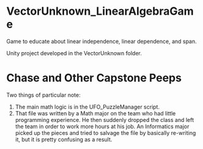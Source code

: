 # VectorUnknown_LinearAlgebraGame

Game to educate about linear independence, linear dependence, and span.

Unity project developed in the VectorUnknown folder.

# Chase and Other Capstone Peeps

Two things of particular note:
1. The main math logic is in the UFO_PuzzleManager script.
2. That file was written by a Math major on the team who had little programming experience. He then suddenly dropped the class and left the team in order to work more hours at his job. An Informatics major picked up the pieces and tried to salvage the file by basically re-writing it, but it is pretty confusing as  a result.
